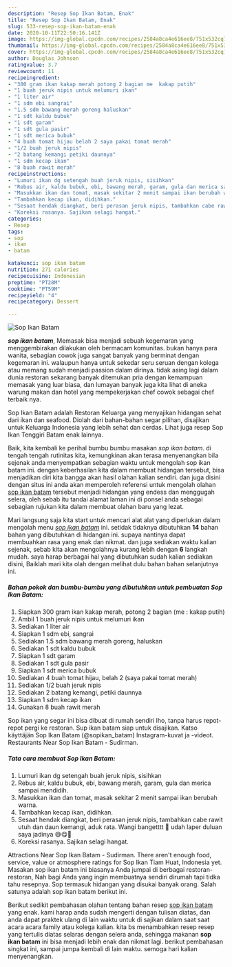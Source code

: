 ```yaml
---
description: "Resep Sop Ikan Batam, Enak"
title: "Resep Sop Ikan Batam, Enak"
slug: 533-resep-sop-ikan-batam-enak
date: 2020-10-11T22:50:16.141Z
image: https://img-global.cpcdn.com/recipes/2584a8ca4e616ee8/751x532cq70/sop-ikan-batam-foto-resep-utama.jpg
thumbnail: https://img-global.cpcdn.com/recipes/2584a8ca4e616ee8/751x532cq70/sop-ikan-batam-foto-resep-utama.jpg
cover: https://img-global.cpcdn.com/recipes/2584a8ca4e616ee8/751x532cq70/sop-ikan-batam-foto-resep-utama.jpg
author: Douglas Johnson
ratingvalue: 3.7
reviewcount: 11
recipeingredient:
- "300 gram ikan kakap merah potong 2 bagian me  kakap putih"
- "1 buah jeruk nipis untuk melumuri ikan"
- "1 liter air"
- "1 sdm ebi sangrai"
- "1.5 sdm bawang merah goreng haluskan"
- "1 sdt kaldu bubuk"
- "1 sdt garam"
- "1 sdt gula pasir"
- "1 sdt merica bubuk"
- "4 buah tomat hijau belah 2 saya pakai tomat merah"
- "1/2 buah jeruk nipis"
- "2 batang kemangi petiki daunnya"
- "1 sdm kecap ikan"
- "8 buah rawit merah"
recipeinstructions:
- "Lumuri ikan dg setengah buah jeruk nipis, sisihkan"
- "Rebus air, kaldu bubuk, ebi, bawang merah, garam, gula dan merica sampai mendidih."
- "Masukkan ikan dan tomat, masak sekitar 2 menit sampai ikan berubah warna."
- "Tambahkan kecap ikan, didihkan."
- "Sesaat hendak diangkat, beri perasan jeruk nipis, tambahkan cabe rawit utuh dan daun kemangi, aduk rata. Wangi bangetttt 🤩 udah laper duluan saya jadinya 😅😋🤭"
- "Koreksi rasanya. Sajikan selagi hangat."
categories:
- Resep
tags:
- sop
- ikan
- batam

katakunci: sop ikan batam 
nutrition: 271 calories
recipecuisine: Indonesian
preptime: "PT28M"
cooktime: "PT59M"
recipeyield: "4"
recipecategory: Dessert

---
```



![Sop Ikan Batam](https://img-global.cpcdn.com/recipes/2584a8ca4e616ee8/751x532cq70/sop-ikan-batam-foto-resep-utama.jpg)

<b><i>sop ikan batam</i></b>, Memasak bisa menjadi sebuah kegemaran yang menggembirakan dilakukan oleh bermacam komunitas. bukan hanya para wanita, sebagian cowok juga sangat banyak yang berminat dengan kegemaran ini. walaupun hanya untuk sekedar seru seruan dengan kolega atau memang sudah menjadi passion dalam dirinya. tidak asing lagi dalam dunia restoran sekarang banyak ditemukan pria dengan kemampuan memasak yang luar biasa, dan lumayan banyak juga kita lihat di aneka warung makan dan hotel yang mempekerjakan chef cowok sebagai chef terbaik nya.

Sop Ikan Batam adalah Restoran Keluarga yang menyajikan hidangan sehat dari ikan dan seafood. Diolah dari bahan-bahan segar pilihan, disajikan untuk Keluarga Indonesia yang lebih sehat dan cerdas. Lihat juga resep Sop Ikan Tenggiri Batam enak lainnya.

Baik, kita kembali ke perihal bumbu bumbu masakan <i>sop ikan batam</i>. di tengah tengah rutinitas kita, kemungkinan akan terasa menyenangkan bila sejenak anda menyempatkan sebagian waktu untuk mengolah sop ikan batam ini. dengan keberhasilan kita dalam membuat hidangan tersebut, bisa menjadikan diri kita bangga akan hasil olahan kalian sendiri. dan juga disini dengan situs ini anda akan memperoleh referensi untuk mengolah olahan <u>sop ikan batam</u> tersebut menjadi hidangan yang endess dan menggugah selera, oleh sebab itu tandai alamat laman ini di ponsel anda sebagai sebagian rujukan kita dalam membuat olahan baru yang lezat.


Mari langsung saja kita start untuk mencari alat alat yang diperlukan dalam mengolah menu <u><i>sop ikan batam</i></u> ini. setidak tidaknya dibutuhkan <b>14</b> bahan bahan yang dibutuhkan di hidangan ini. supaya nantinya dapat membuahkan rasa yang enak dan nikmat. dan juga sediakan waktu kalian sejenak, sebab kita akan mengolahnya kurang lebih dengan <b>6</b> langkah mudah. saya harap berbagai hal yang dibutuhkan sudah kalian sediakan disini, Baiklah mari kita olah dengan melihat dulu bahan bahan selanjutnya ini.

<!--inarticleads1-->

##### Bahan pokok dan bumbu-bumbu yang dibutuhkan untuk pembuatan Sop Ikan Batam:

1. Siapkan 300 gram ikan kakap merah, potong 2 bagian (me : kakap putih)
1. Ambil 1 buah jeruk nipis untuk melumuri ikan
1. Sediakan 1 liter air
1. Siapkan 1 sdm ebi, sangrai
1. Sediakan 1.5 sdm bawang merah goreng, haluskan
1. Sediakan 1 sdt kaldu bubuk
1. Siapkan 1 sdt garam
1. Sediakan 1 sdt gula pasir
1. Siapkan 1 sdt merica bubuk
1. Sediakan 4 buah tomat hijau, belah 2 (saya pakai tomat merah)
1. Sediakan 1/2 buah jeruk nipis
1. Sediakan 2 batang kemangi, petiki daunnya
1. Siapkan 1 sdm kecap ikan
1. Gunakan 8 buah rawit merah


Sop ikan yang segar ini bisa dibuat di rumah sendiri lho, tanpa harus repot-repot pergi ke restoran. Sup ikan batam siap untuk disajikan. Katso käyttäjän Sop Ikan Batam (@sopikan_batam) Instagram-kuvat ja -videot. Restaurants Near Sop Ikan Batam - Sudirman. 

<!--inarticleads2-->

##### Tata cara membuat Sop Ikan Batam:

1. Lumuri ikan dg setengah buah jeruk nipis, sisihkan
1. Rebus air, kaldu bubuk, ebi, bawang merah, garam, gula dan merica sampai mendidih.
1. Masukkan ikan dan tomat, masak sekitar 2 menit sampai ikan berubah warna.
1. Tambahkan kecap ikan, didihkan.
1. Sesaat hendak diangkat, beri perasan jeruk nipis, tambahkan cabe rawit utuh dan daun kemangi, aduk rata. Wangi bangetttt 🤩 udah laper duluan saya jadinya 😅😋🤭
1. Koreksi rasanya. Sajikan selagi hangat.


Attractions Near Sop Ikan Batam - Sudirman. There aren&#39;t enough food, service, value or atmosphere ratings for Sop Ikan Tiam Huat, Indonesia yet. Masakan sop ikan batam ini biasanya Anda jumpai di berbagai restoran-restoran, Nah bagi Anda yang ingin membuatnya sendiri dirumah tapi tidka tahu resepnya. Sop termasuk hidangan yang disukai banyak orang. Salah satunya adalah sop ikan batam berikut ini. 

Berikut sedikit pembahasan olahan tentang bahan resep <u>sop ikan batam</u> yang enak. kami harap anda sudah mengerti dengan tulisan diatas, dan anda dapat praktek ulang di lain waktu untuk di sajikan dalam saat saat acara acara family atau kolega kalian. kita bs menambahkan resep resep yang tertulis diatas selaras dengan selera anda, sehingga makanan <b>sop ikan batam</b> ini bisa menjadi lebih enak dan nikmat lagi. berikut pembahasan singkat ini, sampai jumpa kembali di lain waktu. semoga hari kalian menyenangkan.
